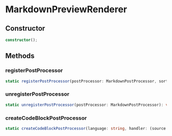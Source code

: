 # MarkdownPreviewRenderer

## Constructor

```ts
constructor();
```

## Methods

### registerPostProcessor

```ts
static registerPostProcessor(postProcessor: MarkdownPostProcessor, sortOrder?: number): void;
```

### unregisterPostProcessor

```ts
static unregisterPostProcessor(postProcessor: MarkdownPostProcessor): void;
```

### createCodeBlockPostProcessor

```ts
static createCodeBlockPostProcessor(language: string, handler: (source: string, el: HTMLElement, ctx: MarkdownPostProcessorContext) => Promise<any> | void): (el: HTMLElement, ctx: MarkdownPostProcessorContext) => void;
```
